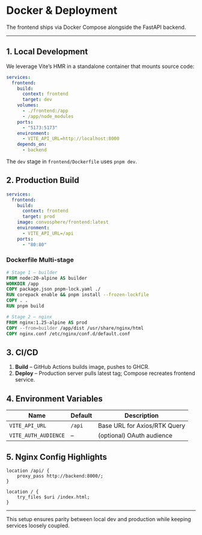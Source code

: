 # Docker & Deployment

The frontend ships via Docker Compose alongside the FastAPI backend.

---

## 1. Local Development

We leverage Vite’s HMR in a standalone container that mounts source code:

```yaml title="docker-compose.override.yml"
services:
  frontend:
    build:
      context: frontend
      target: dev
    volumes:
      - ./frontend:/app
      - /app/node_modules
    ports:
      - "5173:5173"
    environment:
      - VITE_API_URL=http://localhost:8000
    depends_on:
      - backend
```

The `dev` stage in `frontend/Dockerfile` uses `pnpm dev`.

## 2. Production Build

```yaml title="docker-compose.yml"
services:
  frontend:
    build:
      context: frontend
      target: prod
    image: convosphere/frontend:latest
    environment:
      - VITE_API_URL=/api
    ports:
      - "80:80"
```

### Dockerfile Multi-stage

```Dockerfile
# Stage 1 – builder
FROM node:20-alpine AS builder
WORKDIR /app
COPY package.json pnpm-lock.yaml ./
RUN corepack enable && pnpm install --frozen-lockfile
COPY . .
RUN pnpm build

# Stage 2 – nginx
FROM nginx:1.25-alpine AS prod
COPY --from=builder /app/dist /usr/share/nginx/html
COPY nginx.conf /etc/nginx/conf.d/default.conf
```

## 3. CI/CD

1. **Build** – GitHub Actions builds image, pushes to GHCR.
2. **Deploy** – Production server pulls latest tag; Compose recreates frontend service.

## 4. Environment Variables

| Name | Default | Description |
|------|---------|-------------|
| `VITE_API_URL` | `/api` | Base URL for Axios/RTK Query |
| `VITE_AUTH_AUDIENCE` | – | (optional) OAuth audience |

## 5. Nginx Config Highlights

```nginx
location /api/ {
    proxy_pass http://backend:8000/;
}

location / {
    try_files $uri /index.html;
}
```

---
This setup ensures parity between local dev and production while keeping services loosely coupled.
